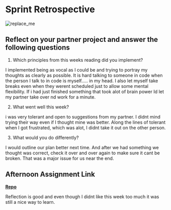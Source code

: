 # Sprint Retrospective

![replace_me](https://codeworks.blob.core.windows.net/public/assets/img/illustrations/placeholder.svg)

## Reflect on your partner project and answer the following questions

1. Which principles from this weeks reading did you implement?

I implemented being as vocal as I could be and trying to portray my thoughts as clearly as possible. It is hard talking to someone in code when the person I talk to in code is myself..... in my head. I also let myself take breaks even when they werent scheduled just to allow some mental flexibility. If i had just finished something that took alot of brain power Id let my partner take over nd work for a minute.

2. What went well this week?

i was very tolerant and open to suggestions from my partner. I didnt mind trying their way even if I thought mine was better. Along the lines of tolerant when I got frustrated, which was alot, I didnt take it out on the other person.

3. What would you do differently?

I would outline our plan better next time. And after we had something we thought was correct, check it over and over again to make sure it cant be broken. That was a major issue for us near the end.



## Afternoon Assignment Link

**[Repo](https://github.com/TyHafen/PlanIt-Vue.git)**

Reflection is good and even though I didnt like this week too much it was still a nice way to learn.
